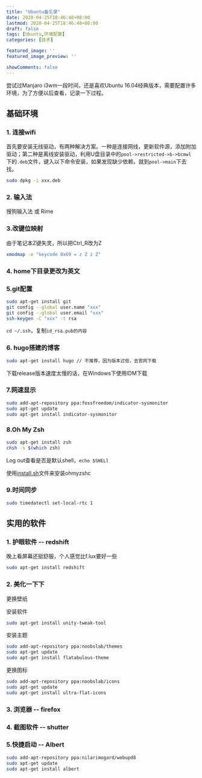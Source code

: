```yaml
---
title: "Ubuntu备忘录"
date: 2020-04-25T18:46:48+08:00
lastmod: 2020-04-25T18:46:48+08:00
draft: false
tags: [Ubuntu,环境配置]
categories: [技术]

featured_image: ''
featured_image_preview: ''

showComments: false
---
```


尝试过Manjaro i3wm一段时间，还是喜欢Ubuntu 16.04经典版本，需要配置许多环境，为了方便以后查看，记录一下过程。

## 基础环境

### 1. 连接wifi

首先要安装无线驱动，有两种解决方案。一种是连接网线，更新软件源，添加附加驱动；第二种是离线安装驱动，利用U盘目录中的`pool->restricted->b->bcmwl`下的`.deb`文件，键入以下命令安装，如果发现缺少依赖，就到`pool->main`下去找。

```bash
sudo dpkg -i xxx.deb
```

### 2. 输入法

搜狗输入法 或 Rime

### 3.改键位映射

由于笔记本Z键失灵，所以把Ctrl_R改为Z

```bash
xmodmap -e "keycode 0x69 = z Z z Z"
```

### 4. home下目录更改为英文


### 5.git配置

```bash
sudo apt-get install git
git config --global user.name "xxx"
git config --global user.email "xxx"
ssh-keygen -C "xxx" -t rsa
```

`cd ~/.ssh`，复制`id_rsa.pub的内容`

### 6. hugo搭建的博客

```bash
sudo apt-get install hugo // 不推荐，因为版本过低，去官网下载
```
下载release版本速度太慢的话，在Windows下使用IDM下载
### 7.网速显示

```bash
sudo add-apt-repository ppa:fossfreedom/indicator-sysmonitor
sudo apt-get update
sudo apt-get install indicator-sysmonitor
```

### 8.Oh My Zsh

```bash
sudo apt-get install zsh
chsh -s $(which zsh)
```

Log out查看是否是默认shell，`echo $SHELl`

使用[install.sh](https://github.com/ohmyzsh/ohmyzsh/blob/master/tools/install.sh)文件来安装ohmyzshc

### 9.时间同步

```bash
sudo timedatectl set-local-rtc 1 
```

## 实用的软件

### 1. 护眼软件 -- redshift

晚上看屏幕还挺舒服，个人感觉比f.lux要好一些

```bash
sudo apt-get install redshift
```

### 2. 美化一下下

更换壁纸

安装软件

```bash
sudo apt-get install unity-tweak-tool
```

安装主题

```bash
sudo add-apt-repository ppa:noobslab/themes
sudo apt-get update
sudo apt-get install flatabulous-theme
```

更换图标

```bash
sudo add-apt-repository ppa:noobslab/icons
sudo apt-get update
sudo apt-get install ultra-flat-icons
```

### 3. 浏览器 -- firefox

### 4. 截图软件 -- shutter

### 5.快捷启动 -- Albert

```bash
sudo add-apt-repository ppa:nilarimogard/webupd8
sudo apt-get update
sudo apt-get install albert
```

